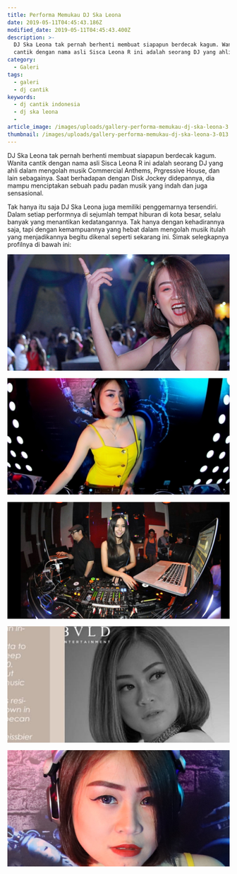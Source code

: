```yaml
---
title: Performa Memukau DJ Ska Leona
date: 2019-05-11T04:45:43.186Z
modified_date: 2019-05-11T04:45:43.400Z
description: >-
  DJ Ska Leona tak pernah berhenti membuat siapapun berdecak kagum. Wanita
  cantik dengan nama asli Sisca Leona R ini adalah seorang DJ yang ahli.
category:
  - Galeri
tags:
  - galeri
  - dj cantik
keywords:
  - dj cantik indonesia
  - dj ska leona
  - 
article_image: /images/uploads/gallery-performa-memukau-dj-ska-leona-3.jpg
thumbnail: /images/uploads/gallery-performa-memukau-dj-ska-leona-3-013.jpg
---
```

DJ Ska Leona tak pernah berhenti membuat siapapun berdecak kagum. Wanita cantik dengan nama asli Sisca Leona R ini adalah seorang DJ yang ahli dalam mengolah musik Commercial Anthems, Prgressive House, dan lain sebagainya. Saat berhadapan dengan Disk Jockey didepannya, dia mampu menciptakan sebuah padu padan musik yang indah dan juga sensasional.

Tak hanya itu saja DJ Ska Leona juga memiliki penggemarnya tersendiri. Dalam setiap performnya di sejumlah tempat hiburan di kota besar, selalu banyak yang menantikan kedatangannya. Tak hanya dengan kehadirannya saja, tapi dengan kemampuannya yang hebat dalam mengolah musik itulah yang menjadikannya begitu dikenal seperti sekarang ini. Simak selegkapnya profilnya di bawah ini:

![GALLERY: Performa Memukau DJ Ska Leona](/images/uploads/gallery-performa-memukau-dj-ska-leona-4.jpg)

![GALLERY: Performa Memukau DJ Ska Leona](/images/uploads/gallery-performa-memukau-dj-ska-leona-3.jpg)

![GALLERY: Performa Memukau DJ Ska Leona](/images/uploads/gallery-performa-memukau-dj-ska-leona-1.jpg)

![GALLERY: Performa Memukau DJ Ska Leona](/images/uploads/gallery-performa-memukau-dj-ska-leona-5.jpg)

![GALLERY: Performa Memukau DJ Ska Leona](/images/uploads/gallery-performa-memukau-dj-ska-leona-2.jpg)
